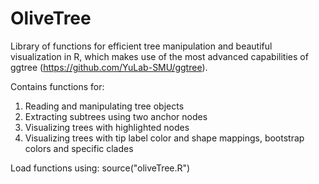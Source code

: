 # OliveTree
Library of functions for efficient tree manipulation and beautiful visualization in R, which makes use of the most advanced capabilities of ggtree (https://github.com/YuLab-SMU/ggtree).

Contains functions for:

1. Reading and manipulating tree objects
2. Extracting subtrees using two anchor nodes
3. Visualizing trees with highlighted nodes
4. Visualizing trees with tip label color and shape mappings, bootstrap colors and specific clades

Load functions using:
source("oliveTree.R")

